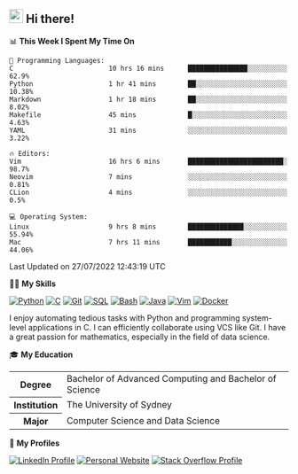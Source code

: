 ## <a href="#"><img src="https://media.giphy.com/media/hvRJCLFzcasrR4ia7z/giphy.gif" width="25px" height="25px"></a> Hi there!

<!--START_SECTION:waka-->
📊 **This Week I Spent My Time On** 

```text
💬 Programming Languages: 
C                        10 hrs 16 mins      ███████████████░░░░░░░░░░   62.9% 
Python                   1 hr 41 mins        ██░░░░░░░░░░░░░░░░░░░░░░░   10.38% 
Markdown                 1 hr 18 mins        ██░░░░░░░░░░░░░░░░░░░░░░░   8.02% 
Makefile                 45 mins             █░░░░░░░░░░░░░░░░░░░░░░░░   4.63% 
YAML                     31 mins             ░░░░░░░░░░░░░░░░░░░░░░░░░   3.22%

🔥 Editors: 
Vim                      16 hrs 6 mins       ████████████████████████░   98.7% 
Neovim                   7 mins              ░░░░░░░░░░░░░░░░░░░░░░░░░   0.81% 
CLion                    4 mins              ░░░░░░░░░░░░░░░░░░░░░░░░░   0.5%

💻 Operating System: 
Linux                    9 hrs 8 mins        ██████████████░░░░░░░░░░░   55.94% 
Mac                      7 hrs 11 mins       ███████████░░░░░░░░░░░░░░   44.06%

```


 Last Updated on 27/07/2022 12:43:19 UTC
<!--END_SECTION:waka-->

💪🏻 **My Skills**

[![Python](https://img.shields.io/badge/-Python-yellow?style=flat-square&logo=Python)](#)
[![C     ](https://img.shields.io/badge/-C-blue?style=flat-square&logo=C)](#)
[![Git   ](https://img.shields.io/badge/-Git-grey?style=flat-square&logo=Git)](#)
[![SQL   ](https://img.shields.io/badge/-SQL-grey?style=flat-square&logo=SQLite)](#)
[![Bash  ](https://img.shields.io/badge/-Bash-grey?style=flat-square&logo=GNU-Bash)](#)
[![Java  ](https://img.shields.io/badge/-Java-grey?style=flat-square&logo=OpenJDK)](#)
[![Vim   ](https://img.shields.io/badge/-Vim-grey?style=flat-square&logo=Vim)](#)
[![Docker](https://img.shields.io/badge/-Docker-grey?style=flat-square&logo=Docker)](#)

I enjoy automating tedious tasks with Python and programming system-level applications in C. I can efficiently collaborate using VCS like Git. I have a great passion for mathematics, especially in the field of data science.

🎓 **My Education**

<table>
<tr>
    <th>Degree</th>
    <td>Bachelor of Advanced Computing and Bachelor of Science</td>
</tr>
<tr>
    <th>Institution</th>
    <td>The University of Sydney</td>
</tr>
<tr>
    <th>Major</th>
    <td>Computer Science and Data Science</td>
</tr>
</table>

🔗 **My Profiles**

[![LinkedIn Profile](https://img.shields.io/badge/-LinkedIn-blue?style=social&logo=LinkedIn)](https://www.linkedin.com/in/ziao-ji)
[![Personal Website](https://img.shields.io/badge/-Personal%20Website-blue?style=social&logo=Bootstrap)](https://www.jiziao.works)
[![Stack Overflow Profile](https://img.shields.io/badge/-Stack%20Overflow-blue?style=social&logo=StackOverflow)](https://stackoverflow.com/users/11658924/spearandshield)
